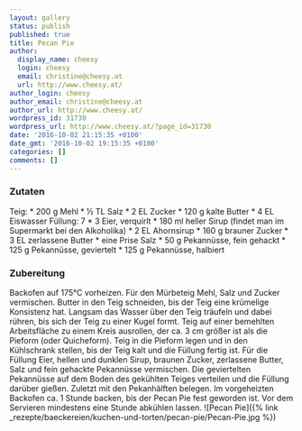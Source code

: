 ```yaml
---
layout: gallery
status: publish
published: true
title: Pecan Pie
author:
  display_name: cheesy
  login: cheesy
  email: christine@cheesy.at
  url: http://www.cheesy.at/
author_login: cheesy
author_email: christine@cheesy.at
author_url: http://www.cheesy.at/
wordpress_id: 31730
wordpress_url: http://www.cheesy.at/?page_id=31730
date: '2016-10-02 21:15:35 +0100'
date_gmt: '2016-10-02 19:15:35 +0100'
categories: []
comments: []
---
```

### Zutaten
Teig:
\* 200 g Mehl
\* ½ TL Salz
\* 2 EL Zucker
\* 120 g kalte Butter
\* 4 EL Eiswasser
Füllung: 7
\* 3 Eier, verquirlt
\* 180 ml heller Sirup (findet man im Supermarkt bei den Alkoholika)
\* 2 EL Ahornsirup
\* 160 g brauner Zucker
\* 3 EL zerlassene Butter
\* eine Prise Salz
\* 50 g Pekannüsse, fein gehackt
\* 125 g Pekannüsse, geviertelt
\* 125 g Pekannüsse, halbiert
### Zubereitung
Backofen auf 175°C vorheizen. Für den Mürbeteig Mehl, Salz und Zucker vermischen. Butter in den Teig schneiden, bis der Teig eine krümelige Konsistenz hat. Langsam das Wasser über den Teig träufeln und dabei rühren, bis sich der Teig zu einer Kugel formt. Teig auf einer bemehlten Arbeitsfläche zu einem Kreis ausrollen, der ca. 3 cm größer ist als die Pieform (oder Quicheform). Teig in die Pieform legen und in den Kühlschrank stellen, bis der Teig kalt und die Füllung fertig ist. Für die Füllung Eier, hellen und dunklen Sirup, braunen Zucker, zerlassene Butter, Salz und fein gehackte Pekannüsse vermischen. Die geviertelten Pekannüsse auf dem Boden des gekühlten Teiges verteilen und die Füllung darüber gießen. Zuletzt mit den Pekanhälften belegen. Im vorgeheizten Backofen ca. 1 Stunde backen, bis der Pecan Pie fest geworden ist. Vor dem Servieren mindestens eine Stunde abkühlen lassen.
![Pecan Pie]({% link _rezepte/baeckereien/kuchen-und-torten/pecan-pie/Pecan-Pie.jpg %})
